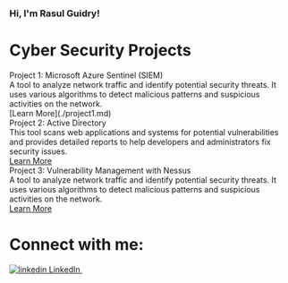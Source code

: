 ### Hi, I'm Rasul Guidry!



<h1>Cyber Security Projects</h1>

<div class="project-container">
    <div class="project-title">Project 1: Microsoft Azure Sentinel (SIEM)</div>
    <div class="project-description">
        A tool to analyze network traffic and identify potential security threats. It uses various
        algorithms to detect malicious patterns and suspicious activities on the network.
    </div>
    [Learn More](./project1.md)
</div>

<div class="project-container">
    <div class="project-title">Project 2: Active Directory</div>
    <div class="project-description">
        This tool scans web applications and systems for potential vulnerabilities and provides
        detailed reports to help developers and administrators fix security issues.
    </div>
    <a class="project-link" href="project2.html">Learn More</a>
</div>

<div class="project-container">
    <div class="project-title">Project 3: Vulnerability Management with Nessus</div>
    <div class="project-description">
        A tool to analyze network traffic and identify potential security threats. It uses various
        algorithms to detect malicious patterns and suspicious activities on the network.
    </div>
    <a class="project-link" href="project1.html">Learn More</a>
</div>

</body>
</html>


<!DOCTYPE html>
<html>
<head>
    
</head>
<body>

<h1>Connect with me:</h1>
<p>
  <a href="https://www.linkedin.com/[removed]" rel="nofollow noreferrer">
    <img src="https://i.stack.imgur.com/gVE0j.png" alt="linkedin"> LinkedIn
  </a> &nbsp; 
  </a>
</p>

<!--
**rasulguidry/rasulguidry** is a ✨ _special_ ✨ repository because its `README.md` (this file) appears on your GitHub profile.

Here are some ideas to get you started:

- Cybersecurity Development Projects:
- 🌱 I’m currently learning ...
- 👯 I’m looking to collaborate on ...
- 🤔 I’m looking for help with ...
- 💬 Ask me about ...
- 📫 How to reach me: ...
- 😄 Pronouns: ...
- ⚡ Fun fact: ...
-->
